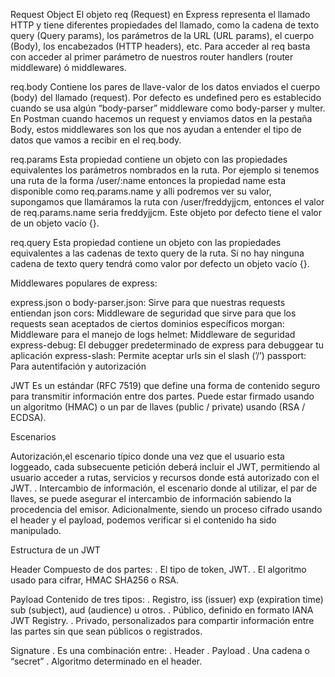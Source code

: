 Request Object
El objeto req (Request) en Express representa el llamado HTTP y tiene diferentes propiedades del llamado, como la cadena de texto query (Query params), los parámetros de la URL (URL params), el cuerpo (Body), los encabezados (HTTP headers), etc.
Para acceder al req basta con acceder al primer parámetro de nuestros router handlers (router middleware) ó middlewares.

req.body
Contiene los pares de llave-valor de los datos enviados el cuerpo (body) del llamado (request). Por defecto es undefined pero es establecido cuando se usa algún “body-parser” middleware como body-parser y multer.
En Postman cuando hacemos un request y enviamos datos en la pestaña Body, estos middlewares son los que nos ayudan a entender el tipo de datos que vamos a recibir en el req.body.

req.params
Esta propiedad contiene un objeto con las propiedades equivalentes los parámetros nombrados en la ruta. Por ejemplo si tenemos una ruta de la forma /user/:name entonces la propiedad name esta disponible como req.params.name y alli podremos ver su valor, supongamos que llamáramos la ruta con /user/freddyjjcm, entonces el valor de req.params.name seria freddyjjcm. Este objeto por defecto tiene el valor de un objeto vacío {}.

req.query
Esta propiedad contiene un objeto con las propiedades equivalentes a las cadenas de texto query de la ruta. Si no hay ninguna cadena de texto query tendrá como valor por defecto un objeto vacío {}.

Middlewares populares de express:

express.json o body-parser.json: Sirve para que nuestras requests entiendan json
cors: Middleware de seguridad que sirve para que los requests sean aceptados de ciertos dominios específicos
morgan: Middleware para el manejo de logs
helmet: Middleware de seguridad
express-debug: El debugger predeterminado de express para debuggear tu aplicación
express-slash: Permite aceptar urls sin el slash (’/’)
passport: Para autentifación y autorización

JWT
Es un estándar (RFC 7519) que define una forma de contenido seguro para transmitir información entre dos partes. Puede estar firmado usando un algoritmo (HMAC) o un par de llaves (public / private) usando (RSA / ECDSA).

Escenarios

Autorización,el escenario típico donde una vez que el usuario esta loggeado, cada subsecuente petición deberá incluir el JWT, permitiendo al usuario acceder a rutas, servicios y recursos donde está autorizado con el JWT.
. Intercambio de información, el escenario donde al utilizar, el par de llaves, se puede asegurar el intercambio de información sabiendo la procedencia del emisor. Adicionalmente, siendo un proceso cifrado usando el header y el payload, podemos verificar si el contenido ha sido manipulado.

Estructura de un JWT

Header
Compuesto de dos partes:
. El tipo de token, JWT.
. El algoritmo usado para cifrar, HMAC SHA256 o RSA.

Payload
Contenido de tres tipos:
. Registro, iss (issuer) exp (expiration time) sub (subject), aud (audience) u otros.
. Público, definido en formato IANA JWT Registry.
. Privado, personalizados para compartir información entre las partes sin que sean públicos o registrados.

Signature
. Es una combinación entre:
. Header
. Payload
. Una cadena o “secret”
. Algoritmo determinado en el header.
